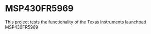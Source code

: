 # MSP430FR5969
This project tests the functionality of the Texas Instruments launchpad MSP430FR5969
